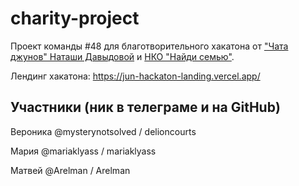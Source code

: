 # charity-project

Проект команды #48 для благотворительного хакатона от ["Чата джунов" Наташи Давыдовой](https://t.me/natti_jun_front_chat) и [НКО "Найди семью"](https://sirota.ru/).

Лендинг хакатона: https://jun-hackaton-landing.vercel.app/


## Участники (ник в телеграме и на GitHub)

Вероника @mysterynotsolved / delioncourts

Мария @mariaklyass / mariaklyass

Матвей @Arelman / Arelman